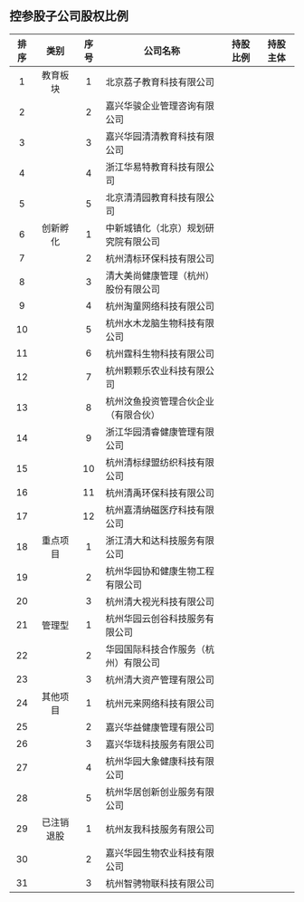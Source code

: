 ## 控参股子公司股权比例

|排序|类别|序号|公司名称|持股比例|持股主体|
|:--:|:---:|:--:|----|----|----|
|1|教育板块|1|北京荔子教育科技有限公司|||
|2||2|嘉兴华骏企业管理咨询有限公司|||
|3||3|嘉兴华园清清教育科技有限公司|||
|4||4|浙江华易特教育科技有限公司|||
|5||5|北京清清园教育科技有限公司|||
|6|创新孵化|1|中新城镇化（北京）规划研究院有限公司|||
|7||2|杭州清标环保科技有限公司|||
|8||3|清大美尚健康管理（杭州）股份有限公司|||
|9||4|杭州淘童网络科技有限公司|||
|10||5|杭州水木龙脑生物科技有限公司|||
|11||6|杭州霆科生物科技有限公司|||
|12||7|杭州颗颗乐农业科技有限公司|||
|13||8|杭州汶鱼投资管理合伙企业（有限合伙）|||
|14||9|浙江华园清睿健康管理有限公司|||
|15||10|杭州清标绿盟纺织科技有限公司|||
|16||11|杭州清禹环保科技有限公司|||
|17||12|杭州嘉清纳磁医疗科技有限公司|||
|18|重点项目|1|浙江清大和达科技服务有限公司|||
|19||2|杭州华园协和健康生物工程有限公司|||
|20||3|杭州清大视光科技有限公司|||
|21|管理型|1|杭州华园云创谷科技服务有限公司|||
|22||2|华园国际科技合作服务（杭州）有限公司|||
|23||3|杭州清大资产管理有限公司|||
|24|其他项目|1|杭州元来网络科技有限公司|||
|25||2|嘉兴华益健康管理有限公司|||
|26||3|嘉兴华珑科技服务有限公司|||
|27||4|杭州华园大象健康科技有限公司|||
|28||5|杭州华居创新创业服务有限公司|||
|29|已注销退股|1|杭州友我科技服务有限公司|||
|30||2|嘉兴华园生物农业科技有限公司|||
|31||3|杭州智骋物联科技有限公司|||
